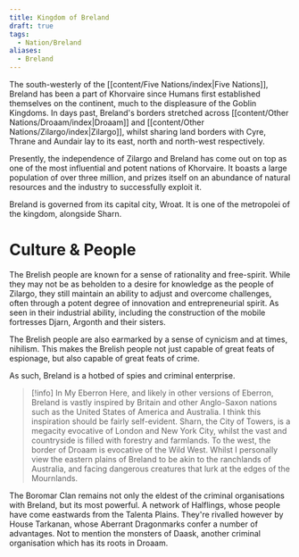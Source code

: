 ```yaml
---
title: Kingdom of Breland
draft: true
tags:
  - Nation/Breland
aliases:
  - Breland
---
```

The south-westerly of the [[content/Five Nations/index|Five Nations]], Breland has been a part of Khorvaire since Humans first established themselves on the continent, much to the displeasure of the Goblin Kingdoms. In days past, Breland's borders stretched across [[content/Other Nations/Droaam/index|Droaam]] and [[content/Other Nations/Zilargo/index|Zilargo]], whilst sharing land borders with Cyre, Thrane and Aundair lay to its east, north and north-west respectively. 

Presently, the independence of Zilargo and Breland has come out on top as one of the most influential and potent nations of Khorvaire. It boasts a large population of over three million, and prizes itself on an abundance of natural resources and the industry to successfully exploit it.

Breland is governed from its capital city, Wroat. It is one of the metropolei of the kingdom, alongside Sharn. 

# Culture & People

The Brelish people are known for a sense of rationality and free-spirit. While they may not be as beholden to a desire for knowledge as the people of Zilargo, they still maintain an ability to adjust and overcome challenges, often through a potent degree of innovation and entrepreneurial spirit. As seen in their industrial ability, including the construction of the mobile fortresses Djarn, Argonth and their sisters. 

The Brelish people are also earmarked by a sense of cynicism and at times, nihilism. This makes the Brelish people not just capable of great feats of espionage, but also capable of great feats of crime. 

As such, Breland is a hotbed of spies and criminal enterprise.

>[!info] In My Eberron
> Here, and likely in other versions of Eberron, Breland is vastly inspired by Britain and other Anglo-Saxon nations such as the United States of America and Australia. I think this inspiration should be fairly self-evident. Sharn, the City of Towers, is a megacity evocative of London and New York City, whilst the vast and countryside is filled with forestry and farmlands. To the west, the border of Droaam is evocative of the Wild West. Whilst I personally view the eastern plains of Breland to be akin to the ranchlands of Australia, and facing dangerous creatures that lurk at the edges of the Mournlands. 

The Boromar Clan remains not only the eldest of the criminal organisations with Breland, but its most powerful. A network of Halflings, whose people have come eastwards from the Talenta Plains. They're rivalled however by House Tarkanan, whose Aberrant Dragonmarks confer a number of advantages. Not to mention the monsters of Daask, another criminal organisation which has its roots in Droaam. 




